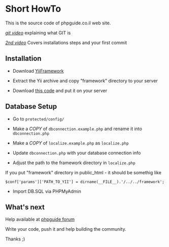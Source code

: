 Short HowTo
=============

This is the source code of phpguide.co.il web site.

*[git video](http://phpguide.co.il/%D7%9E%D7%94+%D7%96%D7%94+git.htm)* explaining what GIT is

*[2nd video](http://phpguide.co.il/git+%D7%9E%D7%A2%D7%A9%D7%99+_+%D7%A2%D7%95%D7%A8%D7%9B%D7%99%D7%9D+%D7%90%D7%AA+phpguide.htm)* Covers installations steps and your first commit

Installation
------------

- Download [YiiFramework](http://www.yiiframework.com/)


- Extract the Yii archive and copy "framework" directory to your server

- Download [this code](https://github.com/intval/phpguide/zipball/master) and put it on your server


Database Setup
--------------

- Go to `protected/config/`

- Make a *COPY* of `dbconnection.example.php` and rename it into `dbconnection.php`

- Make a *COPY* of `localize.example.php` as `localize.php`

- Update `dbconnection.php` with your database connection info

- Adjust the path to the framework directory in `localize.php`


If you put "framework" directory in public_html - it should be somethig like

  `$conf['params']['PATH_TO_YII'] = dirname(__FILE__).'/../../framework';`

- Import DB.SQL via PHPMyAdmin


What's next
-----------

Help available at [phpguide forum](http://phpguide.co.il/forum/)

Write your code, push it and help building the community.

Thanks ;)